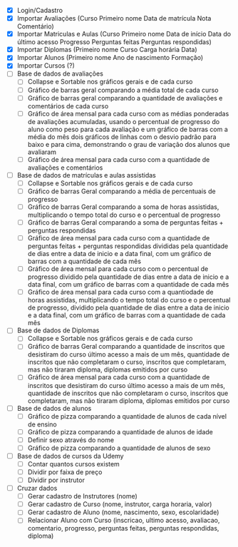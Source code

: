 * [x] Login/Cadastro
* [x] Importar Avaliações (Curso	Primeiro nome	Data de matrícula	Nota	Comentário)
* [x] Importar Matriculas e Aulas (Curso	Primeiro nome	Data de início	Data do último acesso	Progresso	Perguntas feitas	Perguntas respondidas)
* [x] Importar Diplomas (Primeiro nome	Curso	Carga horária	Data)
* [x] Importar Alunos (Primeiro nome	Ano de nascimento	Formação)
* [x] Importar Cursos (?)
* [ ] Base de dados de avaliações
    * [ ] Collapse e Sortable nos gráficos gerais e de cada curso
    * [ ] Gráfico de barras geral comparando a média total de cada curso
    * [ ] Gráfico de barras geral comparando a quantidade de avaliações e comentários de cada curso
    * [ ] Gráfico de área mensal para cada curso com as médias ponderadas de avaliações acumuladas, usando o percentual de progresso do aluno como peso para cada avaliação e um gráfico de barras com a média do mês dois gráficos de linhas com o desvio padrão para baixo e para cima, demonstrando o grau de variação dos alunos que avaliaram
    * [ ] Gráfico de área mensal para cada curso com a quantidade de avaliações e comentários
* [ ] Base de dados de matrículas e aulas assistidas
    * [ ] Collapse e Sortable nos gráficos gerais e de cada curso
    * [ ] Gráfico de barras Geral comparando a média de percentuais de progresso
    * [ ] Gráfico de barras Geral comparando a soma de horas assistidas, multiplicando o tempo total do curso e o percentual de progresso
    * [ ] Gráfico de barras Geral comparando a soma de perguntas feitas + perguntas respondidas
    * [ ] Gráfico de área mensal para cada curso com a quantidade de perguntas feitas + perguntas respondidas divididas pela quantidade de dias entre a data de inicio e a data final, com um gráfico de barras com a quantidade de cada mês
    * [ ] Gráfico de área mensal para cada curso com o percentual de progresso dividido pela quantidade de dias entre a data de inicio e a data final, com um gráfico de barras com a quantidade de cada mês
    * [ ] Gráfico de área mensal para cada curso com a quantiodade de horas assistidas, multiplicando o tempo total do curso e o percentual de progresso, dividido pela quantidade de dias entre a data de inicio e a data final, com um gráfico de barras com a quantidade de cada mês
* [ ] Base de dados de Diplomas
    * [ ] Collapse e Sortable nos gráficos gerais e de cada curso
    * [ ] Gráfico de barras Geral comparando a quantidade de inscritos que desistiram do curso último acesso a mais de um mês, quantidade de inscritos que não completaram o curso, inscritos que completaram, mas não tiraram diploma, diplomas emitidos por curso
    * [ ] Gráfico de área mensal para cada curso com a quantidade de inscritos que desistiram do curso último acesso a mais de um mês, quantidade de inscritos que não completaram o curso, inscritos que completaram, mas não tiraram diploma, diplomas emitidos por curso
* [ ] Base de dados de alunos
    * [ ] Gráfico de pizza comparando a quantidade de alunos de cada nível de ensino
    * [ ] Gráfico de pizza comparando a quantidade de alunos de idade
    * [ ] Definir sexo através do nome
    * [ ] Gráfico de pizza comparando a quantidade de alunos de sexo
* [ ] Base de dados de cursos da Udemy
    * [ ] Contar quantos cursos existem
    * [ ] Dividir por faixa de preço
    * [ ] Dividir por instrutor
* [ ] Cruzar dados
    * [ ] Gerar cadastro de Instrutores (nome)
    * [ ] Gerar cadastro de Curso (nome, instrutor, carga horaria, valor)
    * [ ] Gerar cadastro de Aluno (nome, nascimento, sexo, escolaridade)
    * [ ] Relacionar Aluno com Curso (inscricao, ultimo acesso, avaliacao, comentario, progresso, perguntas feitas, perguntas respondidas, diploma)